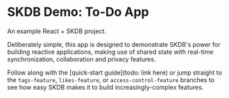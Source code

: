 # SKDB Demo: To-Do App

An example React + SKDB project.

Deliberately simple, this app is designed to demonstrate SKDB's power for
building reactive applications, making use of shared state with real-time
synchronization, collaboration and privacy features.

Follow along with the [quick-start guide](todo: link here) or jump straight to the
`tags-feature`, `likes-feature`, or `access-control-feature` branches to see how
easy SKDB makes it to build increasingly-complex features.
